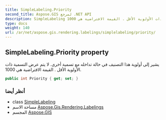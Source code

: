 ```yaml
---
title: SimpleLabeling.Priority
second_title: Aspose.GIS لمرجع .NET API
description: SimpleLabeling ملكية. يشير إلى أولوية هذا التصنيف في حالة تداخله مع تسمية أخرى. لا يتم عرض التسمية ذات الأولوية الأقل . القيمة الافتراضية هي 1000.
type: docs
weight: 140
url: /ar/net/aspose.gis.rendering.labelings/simplelabeling/priority/
---
```

## SimpleLabeling.Priority property

يشير إلى أولوية هذا التصنيف في حالة تداخله مع تسمية أخرى. لا يتم عرض التسمية ذات الأولوية الأقل . القيمة الافتراضية هي 1000.

```csharp
public int Priority { get; set; }
```

### أنظر أيضا

* class [SimpleLabeling](../)
* مساحة الاسم [Aspose.Gis.Rendering.Labelings](../../simplelabeling/)
* المجسم [Aspose.GIS](../../../)


